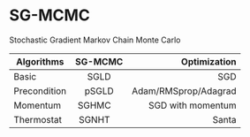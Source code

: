 # SG-MCMC
Stochastic Gradient Markov Chain Monte Carlo


| Algorithms    | SG-MCMC       | Optimization |
| ------------- |:-------------:| ------------:|
| Basic         | SGLD          |  SGD   |
| Precondition  | pSGLD         |  Adam/RMSprop/Adagrad |
| Momentum      | SGHMC         |  SGD with momentum |
| Thermostat    | SGNHT         |  Santa  |

